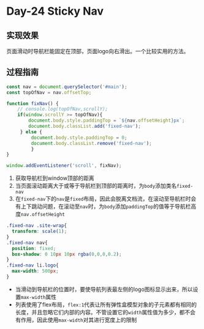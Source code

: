 # Day-24 Sticky Nav 



## 实现效果
页面滑动时导航栏能固定在顶部，页面logo向右滑出。一个比较实用的方法。

## 过程指南    
```js
const nav = document.querySelector('#main');
const topOfNav = nav.offsetTop;

function fixNav() {
	// console.log(topOfNav,scrollY);
	if(window.scrollY >= topOfNav){
		document.body.style.paddingTop = `${nav.offsetHeight}px`;
        document.body.classList.add('fixed-nav');
     } else {
         document.body.style.paddingTop = 0;
         document.body.classList.remove('fixed-nav');
         }
}

window.addEventListener('scroll', fixNav);
```

1. 获取导航栏到window顶部的距离
2. 当页面滚动距离大于或等于导航栏到顶部的距离时，为`body`添加类名`fixed-nav`
3. 在`fixed-nav`下的`nav`是`fixed`布局，因此会脱离文档流，在滚动至导航栏时会有上下跳动问题，在滚动至`nav`时，为`body`添加`paddingTop`的值等于导航栏高度`nav.offsetHeight`



```css
.fixed-nav .site-wrap{
  transform: scale(1);
}
.fixed-nav nav{
  position: fixed;
  box-shadow: 0 10px 10px rgba(0,0,0,0.2);
}
.fixed-nav li.logo{
  max-width: 500px;
}
```

* 当滑动到导航栏的位置时，要使导航列表最左侧的logo图标显示出来，所以设置`max-width`属性
* 列表使用了flex布局，`flex:1`代表让所有弹性盒模型对象的子元素都有相同的长度，并且忽略它们内部的内容。不管设置它的`width`属性值为多少，都不会有作用，因此使用`max-width`对其进行宽度上的限制

